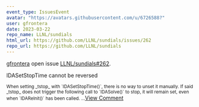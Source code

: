```yaml
---
event_type: IssuesEvent
avatar: "https://avatars.githubusercontent.com/u/6726588?"
user: gfrontera
date: 2023-03-22
repo_name: LLNL/sundials
html_url: https://github.com/LLNL/sundials/issues/262
repo_url: https://github.com/LLNL/sundials
---
```


<a href='https://github.com/gfrontera' target='_blank'>gfrontera</a> open issue <a href='https://github.com/LLNL/sundials/issues/262' target='_blank'>LLNL/sundials#262</a>.

<p>IDASetStopTime cannot be reversed</p><small>When setting _tstop_ with `IDASetStopTime()`, there is no way to unset it manually. If said _tstop_ does not trigger the following call to `IDASolve()` to stop, it will remain set, even when `IDAReInit()` has been called....</small><a href='https://github.com/LLNL/sundials/issues/262' target='_blank'>View Comment</a>